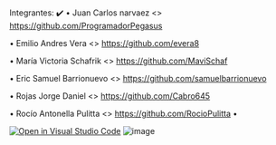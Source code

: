 Integrantes: ✔️
• Juan Carlos narvaez <> https://github.com/ProgramadorPegasus

• Emilio Andres Vera <> https://github.com/evera8

• María Victoria Schafrik <> https://github.com/MaviSchaf

• Eric Samuel Barrionuevo <> https://github.com/samuelbarrionuevo

• Rojas Jorge Daniel <> https://github.com/Cabro645

• Rocío Antonella Pulitta <> https://github.com/RocioPulitta •


[![Open in Visual Studio Code](https://classroom.github.com/assets/open-in-vscode-c66648af7eb3fe8bc4f294546bfd86ef473780cde1dea487d3c4ff354943c9ae.svg)](https://classroom.github.com/online_ide?assignment_repo_id=8879451&assignment_repo_type=AssignmentRepo)
![image](https://user-images.githubusercontent.com/84986194/195123078-b47ebb48-c5b9-4082-91b9-882c58a724b6.png)
